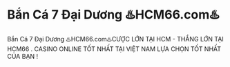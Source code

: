 # Bắn Cá 7 Đại Dương ♨️HCM66.com♨️

Bắn Cá 7 Đại Dương ♨️HCM66.com♨️CƯỢC LỚN TẠI HCM - THẮNG LỚN TẠI HCM66 . CASINO ONLINE TỐT NHẤT TẠI VIỆT NAM LỰA CHỌN TỐT NHẤT CỦA BẠN !